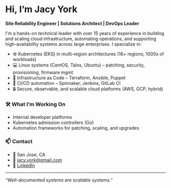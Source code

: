 # Hi, I’m Jacy York

**Site Reliability Engineer | Solutions Architect | DevOps Leader**

I'm a hands-on technical leader with over 15 years of experience in building and scaling cloud infrastructure, automating operations, and supporting high-availability systems across large enterprises. I specialize in:

- ⚙️ Kubernetes (EKS) in multi-region architectures (16+ regions, 1000s of workloads)
- 💻 Linux systems (CentOS, Talos, Ubuntu) – patching, security, provisioning, firmware mgmt
- 🔁 Infrastructure as Code – Terraform, Ansible, Puppet
- 🚀 CI/CD automation – Spinnaker, Jenkins, GitLab CI
- 🔒 Secure, observable, and scalable cloud platforms (AWS, GCP, hybrid)

### 🛠 What I’m Working On
- Internal developer platforms
- Kubernetes admission controllers (Go)
- Automation frameworks for patching, scaling, and upgrades

### 📫 Contact
- 📍 San Jose, CA
- 📧 jacy.york@gmail.com
- 💼 [LinkedIn](https://www.linkedin.com/in/jacy-york-7673b010/)

---

_“Well-documented systems are scalable systems.”_

